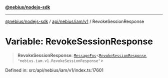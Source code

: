 [**@nebius/nodejs-sdk**](../../../../../README.md)

***

[@nebius/nodejs-sdk](../../../../../README.md) / [api/nebius/iam/v1](../README.md) / RevokeSessionResponse

# Variable: RevokeSessionResponse

> **RevokeSessionResponse**: [`MessageFns`](../../../../../runtime/protos/core/interfaces/MessageFns.md)\<[`RevokeSessionResponse`](../interfaces/RevokeSessionResponse.md), `"nebius.iam.v1.RevokeSessionResponse"`\>

Defined in: src/api/nebius/iam/v1/index.ts:17601

